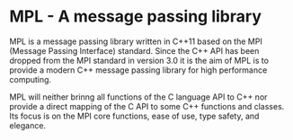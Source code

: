 # MPL - A message passing library

MPL is a message passing library written in C++11 based on the MPI 
(Message Passing Interface) standard.  Since the C++ API has been dropped 
from the MPI standard in version 3.0 it is the aim of MPL is to provide a 
modern C++ message passing library for high performance computing.

MPL will neither brinng all functions of the C language API to C++ nor 
provide a direct mapping of the C API to some C++ functions and classes. 
Its focus is on the MPI core functions, ease of use, type safety, and 
elegance. 
